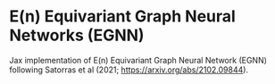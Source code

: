 # E(n) Equivariant Graph Neural Networks (EGNN)

Jax implementation of E(n) Equivariant Graph Neural Network (EGNN) following Satorras et al (2021; https://arxiv.org/abs/2102.09844).